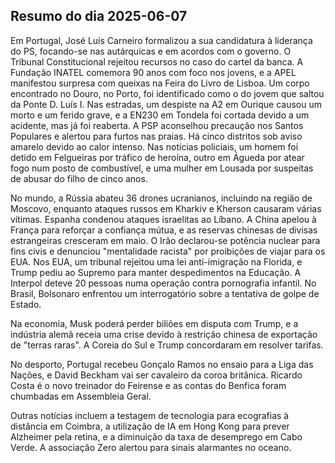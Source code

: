 ## Resumo do dia 2025-06-07

Em Portugal, José Luís Carneiro formalizou a sua candidatura à liderança do PS, focando-se nas autárquicas e em acordos com o governo. O Tribunal Constitucional rejeitou recursos no caso do cartel da banca. A Fundação INATEL comemora 90 anos com foco nos jovens, e a APEL manifestou surpresa com queixas na Feira do Livro de Lisboa. Um corpo encontrado no Douro, no Porto, foi identificado como o do jovem que saltou da Ponte D. Luís I. Nas estradas, um despiste na A2 em Ourique causou um morto e um ferido grave, e a EN230 em Tondela foi cortada devido a um acidente, mas já foi reaberta. A PSP aconselhou precaução nos Santos Populares e alertou para furtos nas praias. Há cinco distritos sob aviso amarelo devido ao calor intenso. Nas notícias policiais, um homem foi detido em Felgueiras por tráfico de heroína, outro em Águeda por atear fogo num posto de combustível, e uma mulher em Lousada por suspeitas de abusar do filho de cinco anos.

No mundo, a Rússia abateu 36 drones ucranianos, incluindo na região de Moscovo, enquanto ataques russos em Kharkiv e Kherson causaram várias vítimas. Espanha condenou ataques israelitas ao Líbano. A China apelou à França para reforçar a confiança mútua, e as reservas chinesas de divisas estrangeiras cresceram em maio. O Irão declarou-se potência nuclear para fins civis e denunciou "mentalidade racista" por proibições de viajar para os EUA. Nos EUA, um tribunal rejeitou uma lei anti-imigração na Florida, e Trump pediu ao Supremo para manter despedimentos na Educação. A Interpol deteve 20 pessoas numa operação contra pornografia infantil. No Brasil, Bolsonaro enfrentou um interrogatório sobre a tentativa de golpe de Estado.

Na economia, Musk poderá perder biliões em disputa com Trump, e a indústria alemã receia uma crise devido à restrição chinesa de exportação de "terras raras". A Coreia do Sul e Trump concordaram em resolver tarifas.

No desporto, Portugal recebeu Gonçalo Ramos no ensaio para a Liga das Nações, e David Beckham vai ser cavaleiro da coroa britânica. Ricardo Costa é o novo treinador do Feirense e as contas do Benfica foram chumbadas em Assembleia Geral.

Outras notícias incluem a testagem de tecnologia para ecografias à distância em Coimbra, a utilização de IA em Hong Kong para prever Alzheimer pela retina, e a diminuição da taxa de desemprego em Cabo Verde. A associação Zero alertou para sinais alarmantes no oceano.